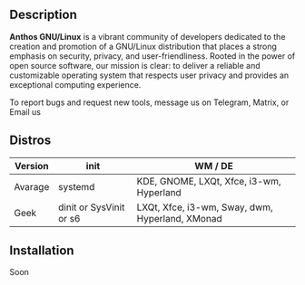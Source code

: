 ## Description

**Anthos GNU/Linux** is a vibrant community of developers dedicated to the creation and promotion of a GNU/Linux distribution that places a strong emphasis on security, privacy, and user-friendliness. Rooted in the power of open source software, our mission is clear: to deliver a reliable and customizable operating system that respects user privacy and provides an exceptional computing experience.

To report bugs and request new tools, message us on Telegram, Matrix, or Email us

## Distros

| Version      | init      | WM / DE    |
|--------------|-----------|------------|
| Avarage      | systemd   | KDE, GNOME, LXQt, Xfce, i3-wm, Hyperland|
| Geek         | dinit or SysVinit or s6  | LXQt, Xfce, i3-wm, Sway, dwm, Hyperland, XMonad |

## Installation

Soon
